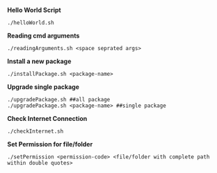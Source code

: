 **Hello World Script**
```
./helloWorld.sh
```
**Reading cmd arguments**
```
./readingArguments.sh <space seprated args>
```
**Install a new package**
```
./installPackage.sh <package-name>
```

**Upgrade single package**
```
./upgradePackage.sh ##all package
./upgradePackage.sh <package-name> ##single package

```

**Check Internet Connection**
```
./checkInternet.sh
```

**Set Permission for file/folder**
```
./setPermission <permission-code> <file/folder with complete path within double quotes>
```